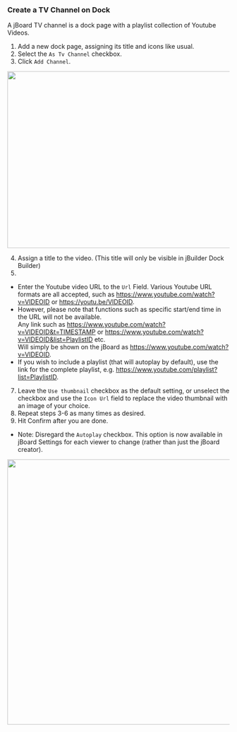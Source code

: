 ### Create a TV Channel on Dock
A jBoard TV channel is a dock page with a playlist collection of Youtube Videos.
1. Add a new dock page, assigning its title and icons like usual.
2. Select the `As Tv Channel` checkbox. 
3. Click `Add Channel`.

<img src="https://i.imgur.com/CUizWx7.png" width=550 height=400>

4. Assign a title to the video. (This title will only be visible in jBuilder Dock Builder)
5. 
* Enter the Youtube video URL to the `Url` Field. Various Youtube URL formats are all accepted, such as https://www.youtube.com/watch?v=VIDEOID or https://youtu.be/VIDEOID. <br> 
* However, please note that functions such as specific start/end time in the URL will not be available.<br> Any link such as https://www.youtube.com/watch?v=VIDEOID&t=TIMESTAMP or https://www.youtube.com/watch?v=VIDEOID&list=PlaylistID etc.<br> Will simply be shown on the jBoard as https://www.youtube.com/watch?v=VIDEOID. <br> 
* If you wish to include a playlist (that will autoplay by default), use the link for the complete playlist, e.g. https://www.youtube.com/playlist?list=PlaylistID. 

7. Leave the `Use thumbnail` checkbox as the default setting, or unselect the checkbox and use the `Icon Url` field to replace the video thumbnail with an image of your choice. 
8. Repeat steps 3-6 as many times as desired. 
9. Hit Confirm after you are done.
- Note: Disregard the `Autoplay` checkbox. This option is now available in jBoard Settings for each viewer to change (rather than just the jBoard creator). 

<img src="https://i.imgur.com/LJlavkC.png" width=550 height=600>

